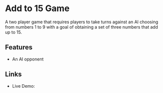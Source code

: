 # Add to 15 Game 

A two player game that requires players to take turns against an AI choosing from
numbers 1 to 9 with a goal of obtaining a set of three numbers that
add up to 15.

## Features

* An AI opponent

## Links

- Live Demo: 


